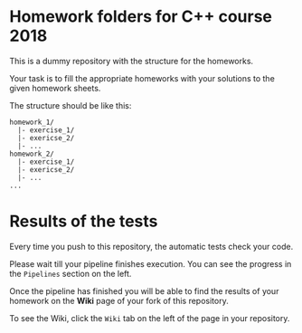 # Homework folders for C++ course 2018 #
This is a dummy repository with the structure for the homeworks.

Your task is to fill the appropriate homeworks with your solutions to the given
homework sheets.

The structure should be like this:

```
homework_1/
  |- exercise_1/
  |- exericse_2/
  |- ...
homework_2/
  |- exercise_1/
  |- exericse_2/
  |- ...
...
```


# Results of the tests #
Every time you push to this repository, the automatic tests check your code.

Please wait till your pipeline finishes execution. You can see the progress in
the `Pipelines` section on the left.

Once the pipeline has finished you will be able to find the results of your
homework on the **Wiki** page of your fork of this repository.

To see the Wiki, click the `Wiki` tab on the left of the page in your
repository.
